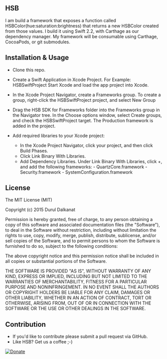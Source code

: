 HSB
------------------------

I am build a framework that exposes a function called HSBColor(hue:saturation:brightness) that returns a new HSBColor
created from those values. I build it using Swift 2.2, with Carthage as our dependency manager. My framework will be
consumable using Carthage, CocoaPods, or git submodules.

## Installation & Usage

- Clone this repo.
- Create a Swift Application in Xcode Project. For Example: HSBSwiftProject Start Xcode and load the app project into Xcode.
- In the Xcode Project Navigator, create a Frameworks group. To create a group, right-click the HSBSwiftProject project, and select New Group

- Drag the HSB SDK for Frameworks folder into the Frameworks group in the Navigator tree. In the Choose options window, select Create groups, and check the HSBSwiftProject target. The Production framework is added in the project.

- Add required libraries to your Xcode project:
  - In the Xcode Project Navigator, click your project, and then click Build Phases.
  - Click Link Binary With Libraries.
  - Add Dependency Libraries. Under Link Binary With Libraries, click +, and add the following frameworks:
        - QuartzCore.framework
        - Security.framework
        - SystemConfiguration.framework

## License

The MIT License (MIT)

Copyright (c) 2015 Durul Dalkanat

Permission is hereby granted, free of charge, to any person obtaining a copy of this software and associated documentation files (the "Software"), to deal in the Software without restriction, including without limitation the rights to use, copy, modify, merge, publish, distribute, sublicense, and/or sell copies of the Software, and to permit persons to whom the Software is furnished to do so, subject to the following conditions:

The above copyright notice and this permission notice shall be included in all copies or substantial portions of the Software.

THE SOFTWARE IS PROVIDED "AS IS", WITHOUT WARRANTY OF ANY KIND, EXPRESS OR IMPLIED, INCLUDING BUT NOT LIMITED TO THE WARRANTIES OF MERCHANTABILITY, FITNESS FOR A PARTICULAR PURPOSE AND NONINFRINGEMENT. IN NO EVENT SHALL THE AUTHORS OR COPYRIGHT HOLDERS BE LIABLE FOR ANY CLAIM, DAMAGES OR OTHER LIABILITY, WHETHER IN AN ACTION OF CONTRACT, TORT OR OTHERWISE, ARISING FROM, OUT OF OR IN CONNECTION WITH THE SOFTWARE OR THE USE OR OTHER DEALINGS IN THE SOFTWARE.


## Contribution
- If you'd like to contribute please submit a pull request via GitHub.
- Like HSB? Get us a coffee ;-)

[![Donate](https://www.paypalobjects.com/en_US/i/btn/btn_donate_LG.gif)](https://paypal.me/duruld/25)
